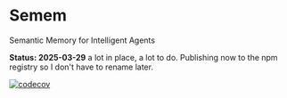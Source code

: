 # Semem

Semantic Memory for Intelligent Agents

**Status: 2025-03-29** a lot in place, a lot to do. Publishing now to the npm registry so I don't have to rename later.

[![codecov](https://codecov.io/gh/username/semem/branch/main/graph/badge.svg)](https://codecov.io/gh/username/semem)
